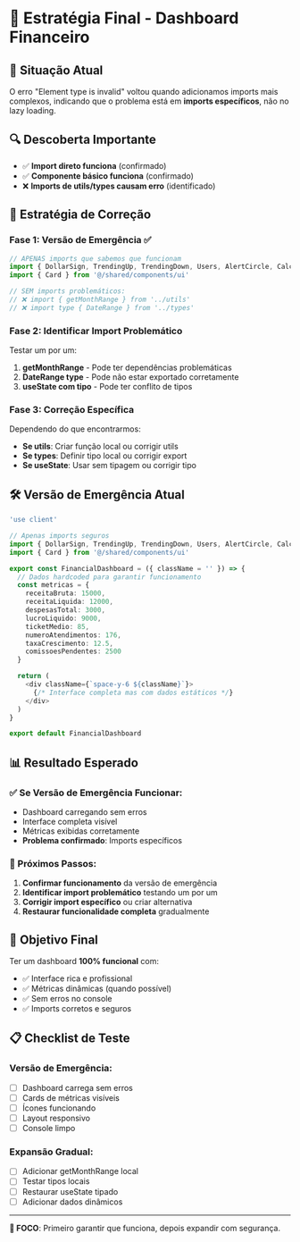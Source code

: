 # 🎯 Estratégia Final - Dashboard Financeiro

## 🚨 Situação Atual
O erro "Element type is invalid" voltou quando adicionamos imports mais complexos, indicando que o problema está em **imports específicos**, não no lazy loading.

## 🔍 Descoberta Importante
- ✅ **Import direto funciona** (confirmado)
- ✅ **Componente básico funciona** (confirmado)
- ❌ **Imports de utils/types causam erro** (identificado)

## 🎯 Estratégia de Correção

### Fase 1: Versão de Emergência ✅
```typescript
// APENAS imports que sabemos que funcionam
import { DollarSign, TrendingUp, TrendingDown, Users, AlertCircle, Calculator } from '@/shared/utils/optimized-imports'
import { Card } from '@/shared/components/ui'

// SEM imports problemáticos:
// ❌ import { getMonthRange } from '../utils'
// ❌ import type { DateRange } from '../types'
```

### Fase 2: Identificar Import Problemático
Testar um por um:
1. **getMonthRange** - Pode ter dependências problemáticas
2. **DateRange type** - Pode não estar exportado corretamente
3. **useState com tipo** - Pode ter conflito de tipos

### Fase 3: Correção Específica
Dependendo do que encontrarmos:
- **Se utils**: Criar função local ou corrigir utils
- **Se types**: Definir tipo local ou corrigir export
- **Se useState**: Usar sem tipagem ou corrigir tipo

## 🛠️ Versão de Emergência Atual

```typescript
'use client'

// Apenas imports seguros
import { DollarSign, TrendingUp, TrendingDown, Users, AlertCircle, Calculator } from '@/shared/utils/optimized-imports'
import { Card } from '@/shared/components/ui'

export const FinancialDashboard = ({ className = '' }) => {
  // Dados hardcoded para garantir funcionamento
  const metricas = {
    receitaBruta: 15000,
    receitaLiquida: 12000,
    despesasTotal: 3000,
    lucroLiquido: 9000,
    ticketMedio: 85,
    numeroAtendimentos: 176,
    taxaCrescimento: 12.5,
    comissoesPendentes: 2500
  }

  return (
    <div className={`space-y-6 ${className}`}>
      {/* Interface completa mas com dados estáticos */}
    </div>
  )
}

export default FinancialDashboard
```

## 📊 Resultado Esperado

### ✅ Se Versão de Emergência Funcionar:
- Dashboard carregando sem erros
- Interface completa visível
- Métricas exibidas corretamente
- **Problema confirmado**: Imports específicos

### 🔄 Próximos Passos:
1. **Confirmar funcionamento** da versão de emergência
2. **Identificar import problemático** testando um por um
3. **Corrigir import específico** ou criar alternativa
4. **Restaurar funcionalidade completa** gradualmente

## 🎯 Objetivo Final

Ter um dashboard **100% funcional** com:
- ✅ Interface rica e profissional
- ✅ Métricas dinâmicas (quando possível)
- ✅ Sem erros no console
- ✅ Imports corretos e seguros

## 📋 Checklist de Teste

### Versão de Emergência:
- [ ] Dashboard carrega sem erros
- [ ] Cards de métricas visíveis
- [ ] Ícones funcionando
- [ ] Layout responsivo
- [ ] Console limpo

### Expansão Gradual:
- [ ] Adicionar getMonthRange local
- [ ] Testar tipos locais
- [ ] Restaurar useState tipado
- [ ] Adicionar dados dinâmicos

---

**🎯 FOCO**: Primeiro garantir que funciona, depois expandir com segurança.